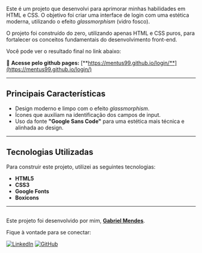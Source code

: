 Este é um projeto que desenvolvi para aprimorar minhas habilidades em HTML e CSS. O objetivo foi criar uma interface de login com uma estética moderna, utilizando o efeito *glassmorphism* (vidro fosco).

O projeto foi construído do zero, utilizando apenas HTML e CSS puros, para fortalecer os conceitos fundamentais do desenvolvimento front-end.

Você pode ver o resultado final no link abaixo:

🔗 **Acesse pelo github pages:** [**https://mentus99.github.io/login/**](https://mentus99.github.io/login/)

---

## Principais Características

-   Design moderno e limpo com o efeito *glassmorphism*.
-   Ícones que auxiliam na identificação dos campos de input.
-   Uso da fonte **"Google Sans Code"** para uma estética mais técnica e alinhada ao design.

---

## Tecnologias Utilizadas

Para construir este projeto, utilizei as seguintes tecnologias:

-   **HTML5**
-   **CSS3**
-   **Google Fonts**
-   **Boxicons**

---

##
Este projeto foi desenvolvido por mim, **[Gabriel Mendes](https://x.com/G2bryel)**.

Fique à vontade para se conectar:

[![LinkedIn](https://img.shields.io/badge/LinkedIn-0077B5?style=for-the-badge&logo=linkedin&logoColor=white)](https://www.linkedin.com/in/gabriel-mendes2499/)
[![GitHub](https://img.shields.io/badge/GitHub-181717?style=for-the-badge&logo=github&logoColor=white)](https://github.com/mentus99/)
